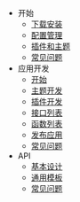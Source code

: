 - 开始
  - [下载安装](start-install)
  - [配置管理](start-option)
  - [插件和主题](start-apps)
  - [常见问题](start-faq)
- 应用开发
  - [开始](dev-app-start)
  - [主题开发](dev-app-theme)
  - [插件开发](dev-app-plugin)
  - [接口列表](dev-interfaces)
  - [函数列表](dev-functions)
  - [发布应用](dev-app-publish)
  - [常见问题](dev-app-faq)
- API
  - [基本设计](dev-api-design)
  - [通用模板](dev-api-common-template)
  - [常见问题](dev-api-faq)
